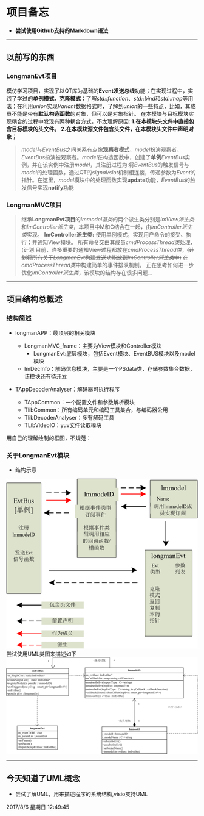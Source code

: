 # 项目备忘

* **尝试使用Github支持的Markdown语法**

***
## 以前写的东西
### LongmanEvt项目
模仿学习项目，实现了以QT库为基础的**Event发送总线**功能；在实现过程中，实践了学过的**单例模式**，**克隆模式**；了解*std::function*、*std::bind*和*std::map*等用法；在利用*union*实现*Variant*数据格式时，了解到*union*的一些特点，比如，其成员不能是带有**默认构造函数**的对象，但可以是对象指针。
在本模块与目标模块实现耦合的过程中发现有两种耦合方式，不太理解原因:
**1.在本模块头文件中直接包含目标模块的头文件。**
**2.在本模块源文件包含头文件，在本模块头文件中声明对象；**
> *model*与*EventBus*之间关系有点像**观察者模式**，*model*扮演观察者，*EventBus*扮演被观察者。*model*在构造函数中，创建了**单例***EventBus*实例，并在该实例中注册*model*，其注册过程为:将*EventBus*的触发信号与*model*的处理函数，通过QT的*signal/slot*机制相连接，传递参数为*Event*的指针。在这里，*model*模块中的处理函数实现**update**功能，*EventBus*的触发信号实现**notify**功能
### LongmanMVC项目
> 继承**LongmanEvt项目**的*lmmodel基类*的两个派生类分别是*lmView派生类*和*lmController派生类*，本项目中M和C结合在一起，由*lmController派生类*实现。
> **lmController派生类:**
> 使用单例模式，实现用户命令的接受、执行；并通知View模块。
> 所有命令交由其成员*cmdProcessThread类*处理，(计划:目前，许多重要的通知View过程都放在*cmdProcessThread类*，~~(计划将所有关于*LongmanEvt*构建发送功能放到*lmController派生类*中)~~
> 在*cmdProcessThread类*中构建简单的事件排队机制。
> 正在思考如何进一步优化*lmController派生类*，该模块的结构存在很多问题...

***

## 项目结构总概述

### 结构简述

- longmanAPP：最顶层的相关模块
	- LongmanMVC_frame：主要为View模块和Controller模块
		- LongmanEvt:底层模块，包括Event模块、EventBUS模块以及model模块
	- lmDecInfo：解码信息模块，主要是一个PSdata类，存储参数集合数据，该模块还有待开发

- TAppDecoderAnalyser：解码器可执行程序
	- TAppCommon：一个配置文件和参数解析模块
	- TlibCommon：所有编码单元和编码工具集合，与编码器公用
	- TlibDecoderAnalyser：多有解码工具
	- TLibVideoIO：yuv文件读取模块

用自己的理解绘制的框图，不规范：

[](/doc/运行流程示意图.png)

### 关于LongmanEvt模块
* 结构示意

![](/doc/frame0.png)
尝试使用UML类图来描述如下
![](/doc/frame1.png)

***

## 今天知道了UML概念
* 尝试了解UML，用来描述程序的系统结构,visio支持UML

2017/8/6 星期日 12:49:45 